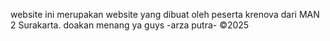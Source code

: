 website ini merupakan website yang dibuat oleh peserta krenova dari MAN 2 Surakarta.
doakan menang ya guys
-arza putra-
©2025
